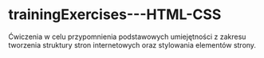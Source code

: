 # trainingExercises---HTML-CSS
Ćwiczenia w celu przypomnienia podstawowych umiejętności z zakresu tworzenia struktury stron internetowych oraz stylowania elementów strony.
